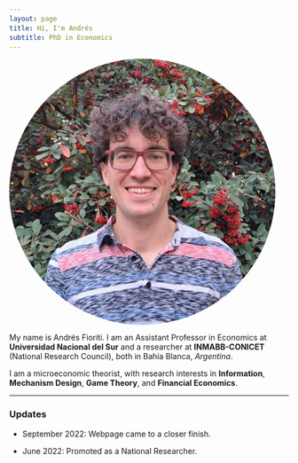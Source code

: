 ```yaml
---
layout: page
title: Hi, I'm Andrés
subtitle: PhD in Economics
---
```


<p align="center">
  <div style="width: 480px; height: 480px; border-radius: 50%; overflow: hidden;">
    <img src="/static/img/Foto-Fioriti-Pagina.jpg" width="480" height="480" style="object-fit: cover;">
  </div>
</p>

My name is Andrés Fioriti. I am an Assistant Professor in Economics at **Universidad Nacional del Sur** and a researcher at 
**INMABB-CONICET** (National Research Council), both in Bahía Blanca, _Argentina_. 

I am a microeconomic theorist, with research interests in **Information**, **Mechanism Design**, **Game Theory**, and **Financial Economics**.

***

### Updates

- September 2022: Webpage came to a closer finish.

- June 2022: Promoted as a National Researcher.
